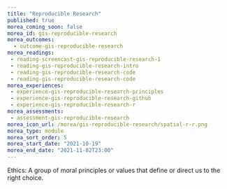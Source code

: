 ```yaml
---
title: "Reproducible Research"
published: true
morea_coming_soon: false
morea_id: gis-reproducible-research
morea_outcomes:
  - outcome-gis-reproducible-research
morea_readings:
 - reading-screencast-gis-reproducible-research-1
 - reading-gis-reproducible-research-intro
 - reading-gis-reproducible-research-code
 - reading-gis-reproducible-research-code
morea_experiences:
 - experience-gis-reproducible-research-principles
 - experience-gis-reproducible-research-github
 - experience-gis-reproducible-research-r
morea_assessments:
 - assessment-gis-reproducible-research
morea_icon_url: /morea/gis-reproducible-research/spatial-r-r.png
morea_type: module
morea_sort_order: 5
morea_start_date: "2021-10-19"
morea_end_date: "2021-11-02T23:00"
---
```


Ethics: A group of moral principles or values that define or direct us to the right choice.
